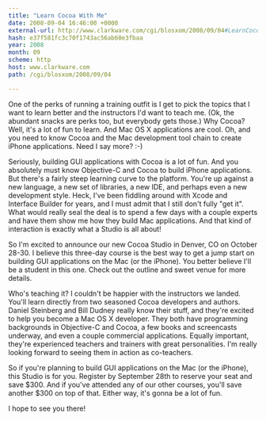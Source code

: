 ```yaml
---
title: "Learn Cocoa With Me"
date: 2008-09-04 16:46:00 +0000
external-url: http://www.clarkware.com/cgi/blosxom/2008/09/04#LearnCocoaWithMe
hash: e37f581fc3c70f1743ac56ab60e3fbaa
year: 2008
month: 09
scheme: http
host: www.clarkware.com
path: /cgi/blosxom/2008/09/04

---
```



One of the perks of running a training outfit is I get to pick the topics that I want to learn better and the instructors I'd want to teach me.  (Ok, the abundant snacks are perks too, but everybody gets those.)  Why Cocoa? Well, it's a lot of fun to learn. And Mac OS X applications are cool. Oh, and you need to know Cocoa and the Mac development tool chain to create iPhone applications.  Need I say more?  :-)




Seriously, building GUI applications with Cocoa is a lot of fun.  And you absolutely must know Objective-C and Cocoa to build iPhone applications.  But there's a fairly steep learning curve to the platform. You're up against a new language, a new set of libraries, a new IDE, and perhaps even a new development style.  Heck, I've been fiddling around with Xcode and Interface Builder for years, and I must admit that I still don't fully "get it".  What would really seal the deal is to spend a few days with a couple experts and have them show me how they build Mac applications.  And that kind of interaction is exactly what a Studio is all about!




So I'm excited to announce our new Cocoa Studio in Denver, CO on October 28-30.  I believe this three-day course is the best way to get a jump start on building GUI applications on the Mac (or the iPhone).  You better believe I'll be a student in this one.  Check out the outline and sweet venue for more details.




Who's teaching it? I couldn't be happier with the instructors we landed.  You'll learn directly from two seasoned Cocoa developers and authors.  Daniel Steinberg and Bill Dudney really know their stuff, and they're excited to help you become a Mac OS X developer.  They both have programming backgrounds in Objective-C and Cocoa, a few books and screencasts underway, and even a couple commercial applications.  Equally important, they're experienced teachers and trainers with great personalities.  I'm really looking forward to seeing them in action as co-teachers.




So if you're planning to build GUI applications on the Mac (or the iPhone), this Studio is for you.  Register by September 28th to reserve your seat and save $300.  And if you've attended any of our other courses, you'll save another $300 on top of that.  Either way, it's gonna be a lot of fun.




I hope to see you there!


